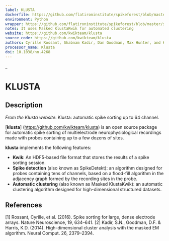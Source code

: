 ```yaml
---
label: KLUSTA
dockerfile: https://github.com/flatironinstitute/spikeforest/blob/master/spikeforest/spikesorters/klusta/container/Dockerfile
environment: Python
wrapper: https://github.com/flatironinstitute/spikeforest/blob/master/spikeforest/spikesorters/klusta/klusta.py
notes: It uses Masked KlustaKwik for automated clustering
website: https://github.com/kwikteam/klusta
source_code: https://github.com/kwikteam/klusta
authors: Cyrille Rossant, Shabnam Kadir, Dan Goodman, Max Hunter, and Kenneth Harris
processor_name: Klusta
doi: 10.1038/nn.4268
---
```

_
# KLUSTA

## Description
*From the Klusta website*: Klusta: automatic spike sorting up to 64 channel. 

[**klusta**]
(https://github.com/kwikteam/klusta) is an open source package for automatic spike sorting of multielectrode neurophysiological recordings made with probes containing up to a few dozens of sites.

**klusta** implements the following features:

* **Kwik**: An HDF5-based file format that stores the results of a spike sorting session.
* **Spike detection** (also known as SpikeDetekt): an algorithm designed for probes containing tens of channels, based on a flood-fill algorithm in the adjacency graph formed by the recording sites in the probe.
* **Automatic clustering** (also known as Masked KlustaKwik): an automatic clustering algorithm designed for high-dimensional structured datasets.



## References
[1] Rossant, Cyrille, et al. (2016). Spike sorting for large, dense electrode arrays. Nature Neuroscience, 19, 634–641.
[2] Kadir, S.N., Goodman, D.F. & Harris, K.D. (2014). High-dimensional cluster analysis with the masked EM algorithm. Neural Comput. 26, 2379–2394.